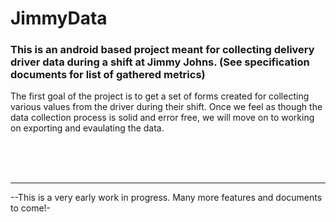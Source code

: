 <h1><b>JimmyData</b></h1>

<h3>This is an android based project meant for collecting delivery driver data during a shift at Jimmy Johns. (See specification documents for list of gathered metrics)</h3>

<p>The first goal of the project is to get a set of forms created for collecting various values from the driver during their shift. Once we feel as though the data collection process is solid and error free, we will move on to working on exporting and evaulating the data.</p>

<br>
<br>
<br>
<hr>
--This is a very early work in progress. Many more features and documents to come!-
